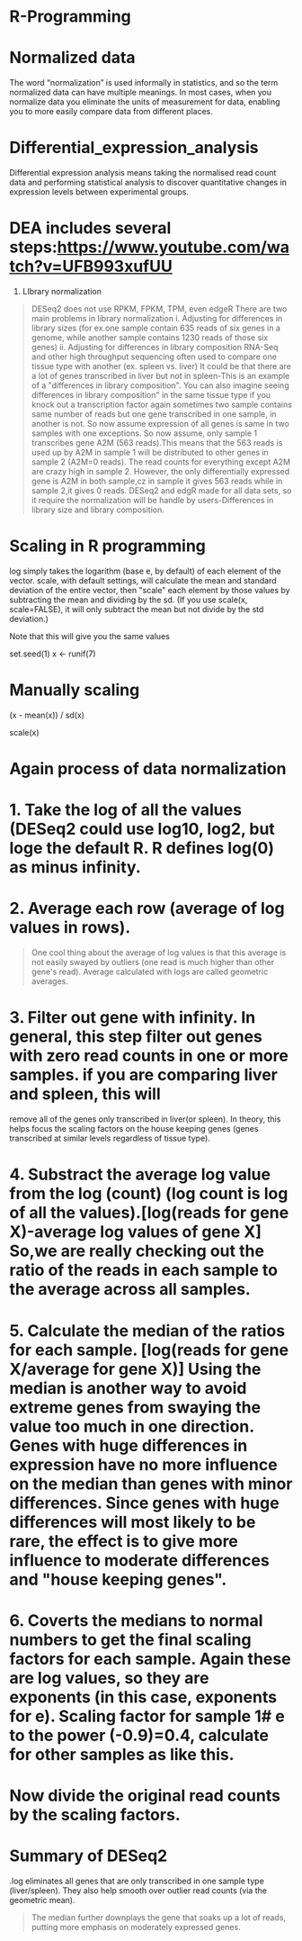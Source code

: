 # R-Programming
# Normalized data
The word “normalization” is used informally in statistics, and so the term normalized data can have multiple meanings. In most cases, when you normalize data you eliminate the units of measurement for data, enabling you to more easily compare data from different places.
# Differential_expression_analysis
Differential expression analysis means taking the normalised read count data and performing statistical analysis to discover quantitative changes in expression levels between experimental groups.
# DEA includes several steps:https://www.youtube.com/watch?v=UFB993xufUU
1. LIbrary normalization
>DESeq2 does not use RPKM, FPKM, TPM, even edgeR
>There are two main problems in library normalization
i. Adjusting for differences in library sizes (for ex.one sample contain 635 reads of six genes in a genome, while another sample contains 1230 reads of those six genes)
ii. Adjusting for differences in library composition
RNA-Seq and other high throughput sequencing often used to compare one tissue type with another (ex. spleen vs. liver)
>It could be that there are a lot of genes transcribed in liver but not in spleen-This is an example of a "differences in library composition".
You can also imagine seeing differences in library composition" in the same tissue type if you knock out a transcription factor
>again sometimes two sample contains same number of reads but one gene transcribed in one sample, in another is not. So now assume expression of all genes is same in two samples with one exceptions.
>So now assume, only sample 1 transcribes gene A2M (563 reads).This means that the 563 reads is used up by A2M in sample 1 will be distributed to other genes in sample 2 (A2M=0 reads). 
>The read counts for everything except A2M are crazy high in sample 2. However, the only differentially expressed gene is A2M in both sample,cz in sample it gives 563 reads while in sample 2,it gives 0 reads.
DESeq2 and edgR made for all data sets, so it require the normalization will be handle by users-Differences in library size and library composition.
# Scaling in R programming

log simply takes the logarithm (base e, by default) of each element of the vector.
scale, with default settings, will calculate the mean and standard deviation of the entire vector, then "scale" each element by those values by subtracting the mean and dividing by the sd. (If you use scale(x, scale=FALSE), it will only subtract the mean but not divide by the std deviation.)

Note that this will give you the same values

   set.seed(1)
   x <- runif(7)

   # Manually scaling
   (x - mean(x)) / sd(x)

   scale(x)
   # Again process of data normalization
  # 1. Take the log of all the values (DESeq2 could use log10, log2, but loge the default R. R defines log(0) as minus infinity.
  # 2. Average each row (average of log values in rows).
   > One cool thing about the average of log values is that this average is not easily swayed by outliers (one read is much higher than other gene's read). Average calculated with logs are called geometric averages.
  # 3. Filter out gene with infinity. In general, this step filter out genes with zero read counts in one or more samples. if you are comparing liver and spleen, this will 
   remove all of the genes only transcribed in liver(or spleen). In theory, this helps focus the scaling factors on the house keeping genes (genes transcribed at similar levels regardless of tissue type).
  # 4. Substract the average log value from the log (count) (log count is log of all the values).[log(reads for gene X)-average log values of gene X] So,we are really checking out the ratio of the reads in each sample to the average across all samples.
  # 5. Calculate the median of the ratios for each sample. [log(reads for gene X/average for gene X)] Using the median is another way to avoid extreme genes from swaying the value too much in one direction. Genes with huge differences in expression have no more influence on the median than genes with minor differences. Since genes with huge differences will most likely to be rare, the effect is to give more influence to moderate differences and "house keeping genes".
 #  6. Coverts the medians to normal numbers to get the final scaling factors for each sample. Again these are log values, so they are exponents (in this case, exponents for e). Scaling factor for sample 1# e to the power (-0.9)=0.4, calculate for other samples as like this.
 # Now divide the original read counts by the scaling factors.
 
 # Summary of DESeq2
 .log eliminates all genes that are only transcribed in one sample type (liver/spleen). They also help smooth over outlier read counts (via the geometric mean).
 >The median further downplays the gene that soaks up a lot of reads, putting more emphasis on moderately expressed genes. 
   
   
   
 
